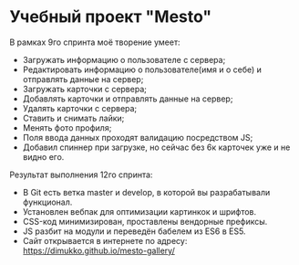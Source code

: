 # Учебный проект "Mesto"

В рамках 9го спринта моё творение умеет:
- Загружать информацию о пользователе с сервера;
- Редактировать информацию о пользователе(имя и о себе) и отправлять данные на сервер;
- Загружать карточки с сервера;
- Добавлять карточки и отправлять данные на сервер;
- Удалять карточки с сервера;
- Ставить и снимать лайки;
- Менять фото профиля;
- Поля ввода данных проходят валидацию посредством JS;
- Добавил спиннер при загрузке, но сейчас без 6к карточек уже и не видно его.

Результат выполнения 12го спринта:
- В Git есть ветка master и develop, в которой вы разрабатывали функционал.
- Установлен вебпак для оптимизации картинкок и шрифтов.
- CSS-код минимизирован, проставлены вендорные префиксы.
- JS разбит на модули и переведён бабелем из ES6 в ES5.
- Сайт открывается в интернете по адресу: https://dimukko.github.io/mesto-gallery/
